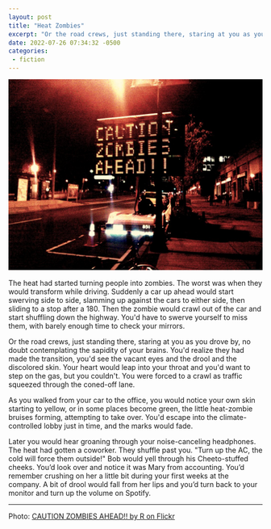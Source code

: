 ```yaml
---
layout: post
title: "Heat Zombies"
excerpt: "Or the road crews, just standing there, staring at you as you drove by, no doubt contemplating the sapidity of your brains. You'd realize they had made the transition, you'd see the vacant eyes and the drool and the discolored skin. Your heart would leap into your throat and you'd want to step on the gas, but you couldn't. You were forced to a crawl as traffic squeezed through the coned-off lane."
date: 2022-07-26 07:34:32 -0500
categories: 
 - fiction
---
```


![](/assets/2022/07/4653655654_db3660740b_o.jpg)

The heat had started turning people into zombies. The worst was when they would transform while driving. Suddenly a car up ahead would start swerving side to side, slamming up against the cars to either side, then sliding to a stop after a 180. Then the zombie would crawl out of the car and start shuffling down the highway. You'd have to swerve yourself to miss them, with barely enough time to check your mirrors.

Or the road crews, just standing there, staring at you as you drove by, no doubt contemplating the sapidity of your brains. You'd realize they had made the transition, you'd see the vacant eyes and the drool and the discolored skin. Your heart would leap into your throat and you'd want to step on the gas, but you couldn't. You were forced to a crawl as traffic squeezed through the coned-off lane.

As you walked from your car to the office, you would notice your own skin starting to yellow, or in some places become green, the little heat-zombie bruises forming, attempting to take over. You'd escape into the climate-controlled lobby just in time, and the marks would fade.

Later you would hear groaning through your noise-canceling headphones. The heat had gotten a coworker. They shuffle past you. "Turn up the AC, the cold will force them outside!" Bob would yell through his Cheeto-stuffed cheeks. You’d look over and notice it was Mary from accounting. You’d remember crushing on her a little bit during your first weeks at the company. A bit of drool would fall from her lips and you’d turn back to your monitor and turn up the volume on Spotify.

---

Photo: [CAUTION ZOMBIES AHEAD!! by R on Flickr](https://www.flickr.com/photos/miserlou/4653655654)
